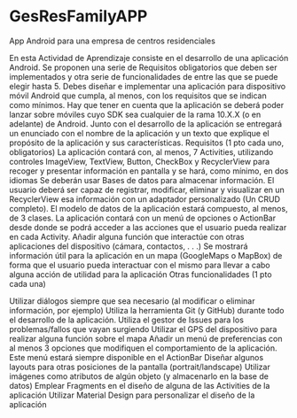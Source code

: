 # GesResFamilyAPP
App Android para una empresa de centros residenciales

En esta Actividad de Aprendizaje consiste en el desarrollo de una aplicación Android.
Se proponen una serie de Requisitos obligatorios que deben ser implementados y otra serie de funcionalidades de entre las que se puede elegir hasta 5.
Debes diseñar e implementar una aplicación para dispositivo móvil Android que cumpla, al menos, con los requisitos que se indican como mínimos. Hay que tener en cuenta que la aplicación se deberá poder lanzar sobre móviles cuyo SDK sea cualquier de la rama 10.X.X (o en adelante) de Android.
Junto con el desarrollo de la aplicación se entregará un enunciado con el nombre de la aplicación y un texto que explique el propósito de la aplicación y sus características. 
Requisitos (1 pto cada uno, obligatorios)
La aplicación contará con, al menos, 7 Activities, utilizando controles ImageView, TextView, Button, CheckBox y RecyclerView para recoger y presentar información en pantalla y se hará, como mínimo, en dos idiomas
Se deberán usar Bases de datos para almacenar información. El usuario deberá ser capaz de registrar, modificar, eliminar y visualizar en un RecyclerView esa información con un adaptador personalizado (Un CRUD completo). El modelo de datos de la aplicación estará compuesto, al menos, de 3 clases.
La aplicación contará con un menú de opciones o ActionBar desde donde se podrá acceder a las acciones que el usuario pueda realizar en cada Activity. 
Añadir alguna función que interactúe con otras aplicaciones del dispositivo (cámara, contactos, . . .)
Se mostrará información útil para la aplicación en un mapa (GoogleMaps o MapBox) de forma que el usuario pueda interactuar con el mismo para llevar a cabo alguna acción de utilidad para la aplicación
Otras funcionalidades (1 pto cada una)

Utilizar diálogos siempre que sea necesario (al modificar o eliminar información, por ejemplo)
Utiliza la herramienta Git (y GitHub) durante todo el desarrollo de la aplicación. Utiliza el gestor de Issues para los problemas/fallos que vayan surgiendo
Utilizar el GPS del dispositivo para realizar alguna función sobre el mapa
Añadir un menú de preferencias con al menos 3 opciones que modifiquen el comportamiento de la aplicación. Este menú estará siempre disponible en el ActionBar
Diseñar algunos layouts para otras posiciones de la pantalla (portrait/landscape)
Utilizar imágenes como atributos de algún objeto (y almacenarlo en la base de datos)
Emplear Fragments en el diseño de alguna de las Activities de la aplicación
Utilizar Material Design para personalizar el diseño de la aplicación

